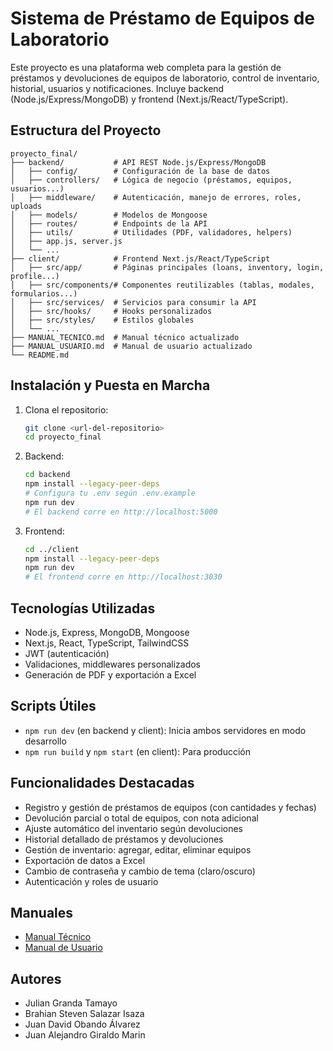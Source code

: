
# Sistema de Préstamo de Equipos de Laboratorio

Este proyecto es una plataforma web completa para la gestión de préstamos y devoluciones de equipos de laboratorio, control de inventario, historial, usuarios y notificaciones. Incluye backend (Node.js/Express/MongoDB) y frontend (Next.js/React/TypeScript).


## Estructura del Proyecto

```
proyecto_final/
├── backend/           # API REST Node.js/Express/MongoDB
│   ├── config/        # Configuración de la base de datos
│   ├── controllers/   # Lógica de negocio (préstamos, equipos, usuarios...)
│   ├── middleware/    # Autenticación, manejo de errores, roles, uploads
│   ├── models/        # Modelos de Mongoose
│   ├── routes/        # Endpoints de la API
│   ├── utils/         # Utilidades (PDF, validadores, helpers)
│   ├── app.js, server.js
│   └── ...
├── client/            # Frontend Next.js/React/TypeScript
│   ├── src/app/       # Páginas principales (loans, inventory, login, profile...)
│   ├── src/components/# Componentes reutilizables (tablas, modales, formularios...)
│   ├── src/services/  # Servicios para consumir la API
│   ├── src/hooks/     # Hooks personalizados
│   ├── src/styles/    # Estilos globales
│   └── ...
├── MANUAL_TECNICO.md  # Manual técnico actualizado
├── MANUAL_USUARIO.md  # Manual de usuario actualizado
└── README.md
```


## Instalación y Puesta en Marcha

1. Clona el repositorio:
   ```bash
   git clone <url-del-repositorio>
   cd proyecto_final
   ```

2. Backend:
   ```bash
   cd backend
   npm install --legacy-peer-deps
   # Configura tu .env según .env.example
   npm run dev
   # El backend corre en http://localhost:5000
   ```

3. Frontend:
   ```bash
   cd ../client
   npm install --legacy-peer-deps
   npm run dev
   # El frontend corre en http://localhost:3030
   ```


## Tecnologías Utilizadas

- Node.js, Express, MongoDB, Mongoose
- Next.js, React, TypeScript, TailwindCSS
- JWT (autenticación)
- Validaciones, middlewares personalizados
- Generación de PDF y exportación a Excel


## Scripts Útiles

- `npm run dev` (en backend y client): Inicia ambos servidores en modo desarrollo
- `npm run build` y `npm start` (en client): Para producción


## Funcionalidades Destacadas

- Registro y gestión de préstamos de equipos (con cantidades y fechas)
- Devolución parcial o total de equipos, con nota adicional
- Ajuste automático del inventario según devoluciones
- Historial detallado de préstamos y devoluciones
- Gestión de inventario: agregar, editar, eliminar equipos
- Exportación de datos a Excel
- Cambio de contraseña y cambio de tema (claro/oscuro)
- Autenticación y roles de usuario

## Manuales
- [Manual Técnico](client\public\MANUAL_TECNICO.md)
- [Manual de Usuario](client\public\MANUAL_USUARIO.md)

## Autores

- Julian Granda Tamayo
- Brahian Steven Salazar Isaza
- Juan David Obando Álvarez
- Juan Alejandro Giraldo Marin
